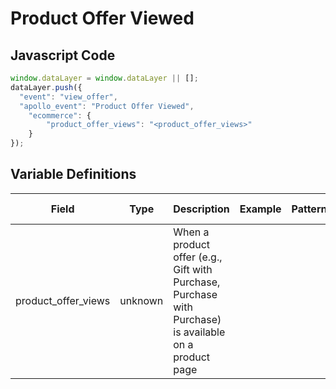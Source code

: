 # Product Offer Viewed

### 

## Javascript Code
```js
window.dataLayer = window.dataLayer || [];
dataLayer.push({
  "event": "view_offer",
  "apollo_event": "Product Offer Viewed",
    "ecommerce": {
        "product_offer_views": "<product_offer_views>"
    }
});
```

## Variable Definitions

|Field|Type|Description|Example|Pattern|Min Length|Max Length|Minimum|Maximum|Multiple Of|
| --- | --- | --- | --- | --- | --- | --- | --- | --- | --- |
|product_offer_views|unknown|When a product offer \(e.g., Gift with Purchase, Purchase with Purchase\) is available on a product page||||||||




